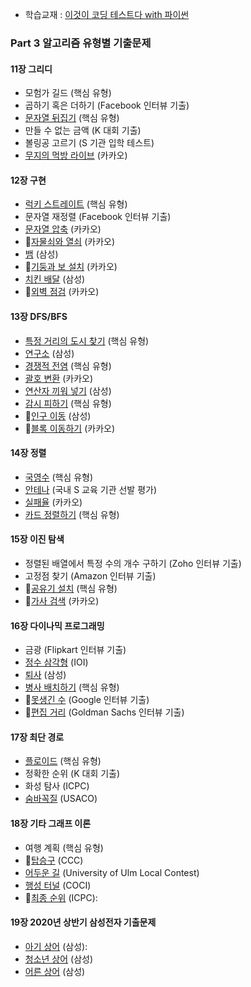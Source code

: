 - 학습교재 : [이것이 코딩 테스트다 with 파이썬](https://github.com/ndb796/python-for-coding-test)

### Part 3 알고리즘 유형별 기출문제

#### 11장 그리디

* 모험가 길드 (핵심 유형)
* 곱하기 혹은 더하기 (Facebook 인터뷰 기출)
* [문자열 뒤집기](https://www.acmicpc.net/problem/1439) (핵심 유형)
* 만들 수 없는 금액 (K 대회 기출)
* 볼링공 고르기 (S 기관 입학 테스트)
* [무지의 먹방 라이브](https://programmers.co.kr/learn/courses/30/lessons/42891) (카카오)
#### 12장 구현

* [럭키 스트레이트](https://www.acmicpc.net/problem/18406) (핵심 유형)
* 문자열 재정렬 (Facebook 인터뷰 기출)
* [문자열 압축](https://programmers.co.kr/learn/courses/30/lessons/60057) (카카오)
* 🤬[자물쇠와 열쇠](https://programmers.co.kr/learn/courses/30/lessons/60059) (카카오)
* [뱀](https://www.acmicpc.net/problem/3190) (삼성)
* 🤬[기둥과 보 설치](https://programmers.co.kr/learn/courses/30/lessons/60061) (카카오)
* [치킨 배달](https://www.acmicpc.net/problem/15686) (삼성)
* 🤬[외벽 점검](https://programmers.co.kr/learn/courses/30/lessons/60062) (카카오)

#### 13장 DFS/BFS

* [특정 거리의 도시 찾기](https://www.acmicpc.net/problem/18352) (핵심 유형)
* [연구소](https://www.acmicpc.net/problem/14502) (삼성)
* [경쟁적 전염](https://www.acmicpc.net/problem/18405) (핵심 유형)
* [괄호 변환](https://programmers.co.kr/learn/courses/30/lessons/60058) (카카오)
* [연산자 끼워 넣기](https://www.acmicpc.net/problem/14888) (삼성)
* [감시 피하기](https://www.acmicpc.net/problem/18428) (핵심 유형)
* 🤬[인구 이동](https://www.acmicpc.net/problem/16234) (삼성)
* 🤬[블록 이동하기](https://programmers.co.kr/learn/courses/30/lessons/60063) (카카오)

#### 14장 정렬

* [국영수](https://www.acmicpc.net/problem/10825) (핵심 유형)
* [안테나](https://www.acmicpc.net/problem/18310) (국내 S 교육 기관 선발 평가)
* [실패율](https://programmers.co.kr/learn/courses/30/lessons/42889) (카카오)
* [카드 정렬하기](https://www.acmicpc.net/problem/1715) (핵심 유형)

#### 15장 이진 탐색

* 정렬된 배열에서 특정 수의 개수 구하기 (Zoho 인터뷰 기출)
* 고정점 찾기 (Amazon 인터뷰 기출)
* 🤬[공유기 설치](https://www.acmicpc.net/problem/2110) (핵심 유형)
* 🤬[가사 검색](https://programmers.co.kr/learn/courses/30/lessons/60060) (카카오)

#### 16장 다이나믹 프로그래밍

* 금광 (Flipkart 인터뷰 기출)
* [정수 삼각형](https://www.acmicpc.net/problem/1932) (IOI)
* [퇴사](https://www.acmicpc.net/problem/14501) (삼성)
* [병사 배치하기](https://www.acmicpc.net/problem/18353) (핵심 유형)
* 🤬[못생긴 수](http://jungol.co.kr/bbs/board.php?bo_table=pbank&wr_id=597&sca=99&sfl=wr_subject&stx=%EB%AA%BB%EC%83%9D%EA%B8%B4)
 (Google 인터뷰 기출)
* 🤬[편집 거리](http://jungol.co.kr/bbs/board.php?bo_table=pbank&wr_id=1451&sca=99&sfl=wr_subject&stx=%ED%8E%B8%EC%A7%91)
 (Goldman Sachs 인터뷰 기출)
  
#### 17장 최단 경로

* [플로이드](https://www.acmicpc.net/problem/11404) (핵심 유형)
* 정확한 순위 (K 대회 기출)
* 화성 탐사 (ICPC)
* [숨바꼭질](https://www.acmicpc.net/problem/6118) (USACO)

#### 18장 기타 그래프 이론

* 여행 계획 (핵심 유형)
* 🤬[탑승구](https://www.acmicpc.net/problem/10775) (CCC)
* [어두운 길](https://www.acmicpc.net/problem/6497) (University of Ulm Local Contest)
* [행성 터널](https://www.acmicpc.net/problem/2887) (COCI)
* 🤬[최종 순위](https://www.acmicpc.net/problem/3665) (ICPC):

#### 19장 2020년 상반기 삼성전자 기출문제

* [아기 상어](https://www.acmicpc.net/problem/16236) (삼성):
* [청소년 상어](https://www.acmicpc.net/problem/19236) (삼성)
* [어른 상어](https://www.acmicpc.net/problem/19237) (삼성)
